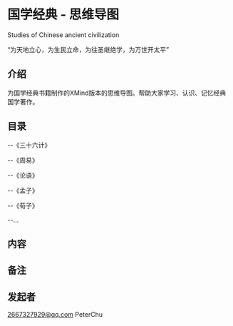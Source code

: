 

# 国学经典 - 思维导图 


Studies of Chinese ancient civilization


 “为天地立心，为生民立命，为往圣继绝学，为万世开太平”




## 介绍

为国学经典书籍制作的XMind版本的思维导图。帮助大家学习、认识、记忆经典国学著作。


## 目录
  --《三十六计》
  
  --《周易》
  
  --《论语》
  
  --《孟子》
  
  --《荀子》
  
  --...
  





## 内容



## 备注



## 发起者
  2667327929@qq.com
  PeterChu
